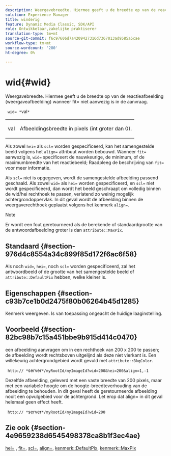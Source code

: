 ```yaml
---
description: Weergavebreedte. Hiermee geeft u de breedte op van de reactieafbeelding (weergaveafbeelding) wanneer fit= niet aanwezig is in de aanvraag.
solution: Experience Manager
title: winderig
feature: Dynamic Media Classic, SDK/API
role: Ontwikkelaar,zakelijke praktiserer
translation-type: tm+mt
source-git-commit: f6c97606d7a4209427316d7367013ad9585a5cae
workflow-type: tm+mt
source-wordcount: '280'
ht-degree: 0%

---
```



# wid{#wid}

Weergavebreedte. Hiermee geeft u de breedte op van de reactieafbeelding (weergaveafbeelding) wanneer fit= niet aanwezig is in de aanvraag.

` wid= *`val`*`

<table id="simpletable_E217453246F5441C896C1F69EA4D4218"> 
 <tr class="strow"> 
  <td class="stentry"> <p> <span class="varname"> val  </span> </p> </td> 
  <td class="stentry"> <p>Afbeeldingsbreedte in pixels (int groter dan 0). </p> </td> 
 </tr> 
</table>

Als zowel `hei=` als `scl=` worden gespecificeerd, kan het samengestelde beeld volgens het `align=` attribuut worden bebouwd. Wanneer `fit=` aanwezig is, `wid=` specificeert de nauwkeurige, de minimum, of de maximumbreedte van het reactiebeeld; Raadpleeg de beschrijving van `fit=` voor meer informatie.

Als `scl=` niet is opgegeven, wordt de samengestelde afbeelding passend geschaald. Als zowel `wid=` als `hei=` worden gespecificeerd, en `scl=` niet wordt gespecificeerd, dan wordt het beeld geschraapt om volledig binnen de wid/hei rechthoek te passen, verlatend zo weinig mogelijk achtergrondoppervlak. In dit geval wordt de afbeelding binnen de weergaverechthoek geplaatst volgens het kenmerk `align=`.

>[!NOTE]
>
>Er wordt een fout geretourneerd als de berekende of standaardgrootte van de antwoordafbeelding groter is dan `attribute::MaxPix`.

## Standaard {#section-976d4c8554a34c899f85d172f6ac6f58}

Als noch `wid=`, `hei=`, noch `scl=` worden gespecificeerd, zal het antwoordbeeld of de grootte van het samengestelde beeld of `attribute::DefaultPix` hebben, welke kleiner is.

## Eigenschappen {#section-c93b7ce1b0d2475f80b06264b45d1285}

Kenmerk weergeven. Is van toepassing ongeacht de huidige laaginstelling.

## Voorbeeld {#section-82bc98b7c15a451bbe9b915d414c0470}

een afbeelding aanvragen om in een rechthoek van 200 x 200 te passen; de afbeelding wordt rechtsboven uitgelijnd als deze niet vierkant is. Een willekeurig achtergrondgebied wordt gevuld met `attribute::BkgColor`.

` http:// *`server`*/myRootId/myImageId?wid=200&hei=200&align=1,-1`

Dezelfde afbeelding, geleverd met een vaste breedte van 200 pixels, maar met een variabele hoogte om de hoogte-breedteverhouding van de afbeelding te behouden. In dit geval heeft de geretourneerde afbeelding nooit een opvulgebied voor de achtergrond. Let erop dat align= in dit geval helemaal geen effect heeft.

` http:// *`server`*/myRootId/myImageId?wid=200`

## Zie ook {#section-4e9659238d6545498378ca8b1f3ec4ae}

[hei=](../../../../../is-api/http-ref/image-serving-api-ref/c-http-protocol-reference/c-command-reference/r-is-http-hei.md#reference-6d6f556ccc0e4b98a815e8a5c1944a96) ,  [fit=](../../../../../is-api/http-ref/image-serving-api-ref/c-http-protocol-reference/c-command-reference/r-fit.md#reference-f11bff6d93d143d6b135de3a923bc989),  [scl=](../../../../../is-api/http-ref/image-serving-api-ref/c-http-protocol-reference/c-command-reference/r-scl.md#reference-b2a74e493d0d407e98fe350551ba3fcc),  [align=](../../../../../is-api/http-ref/image-serving-api-ref/c-http-protocol-reference/c-command-reference/r-align.md#reference-b7d6b87c75124d78884f916dd6544bc7),  [kenmerk::DefaultPix](../../../../../is-api/image-catalog/image-serving-api-ref/c-image-catalog-reference/c-attributes-reference/r-defaultpix.md#reference-996b2c22b30f4fd9b970c84063306df1),  [kenmerk::MaxPix](../../../../../is-api/image-catalog/image-serving-api-ref/c-image-catalog-reference/c-attributes-reference/r-maxpix.md#reference-e167d396ac794079ba8b5e6eb16eeda5)
